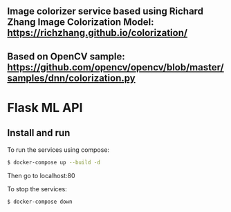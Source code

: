 ## Image colorizer service based using Richard Zhang Image Colorization Model: https://richzhang.github.io/colorization/ 
## Based on OpenCV sample: https://github.com/opencv/opencv/blob/master/samples/dnn/colorization.py

# Flask ML API
## Install and run

To run the services using compose:

```bash
$ docker-compose up --build -d
```
Then go to localhost:80

To stop the services:

```bash
$ docker-compose down

